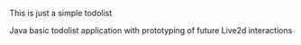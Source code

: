This is just a simple todolist

Java basic todolist application with prototyping of future Live2d interactions
